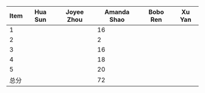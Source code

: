 
|Item |Hua Sun |Joyee Zhou |Amanda Shao |Bobo Ren |Xu Yan |
|-----|--------|-----------|------------|---------|-------|
|1    |       |          |       16   |        |      |
|2    |       |          |        2   |        |      |
|3    |       |          |        16   |        |      |
|4    |       |          |        18   |        |      |
|5    |       |          |       20    |        |      |
|总分  |       |          |       72    |        |      |
